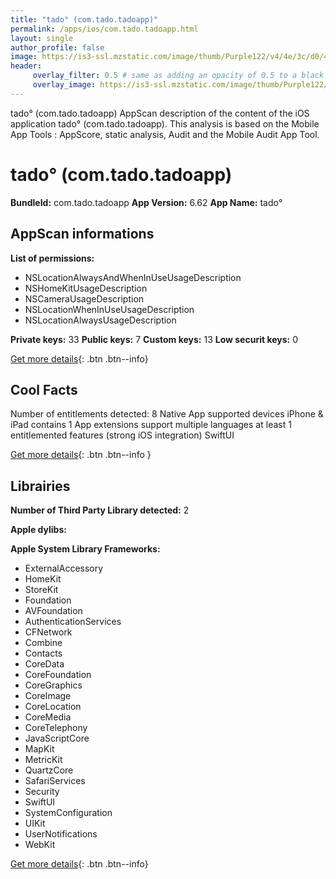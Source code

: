 ```yaml
---
title: "tado° (com.tado.tadoapp)"
permalink: /apps/ios/com.tado.tadoapp.html
layout: single
author_profile: false
image: https://is3-ssl.mzstatic.com/image/thumb/Purple122/v4/4e/3c/d0/4e3cd0a4-3cc3-35e7-2496-7ff37afa60ba/AppIcon-0-1x_U007emarketing-0-7-0-0-85-220.png/512x512bb.jpg
header: 
     overlay_filter: 0.5 # same as adding an opacity of 0.5 to a black background
     overlay_image: https://is3-ssl.mzstatic.com/image/thumb/Purple122/v4/4e/3c/d0/4e3cd0a4-3cc3-35e7-2496-7ff37afa60ba/AppIcon-0-1x_U007emarketing-0-7-0-0-85-220.png/512x512bb.jpg
---
```

tado° (com.tado.tadoapp) AppScan description of the content of the iOS application tado° (com.tado.tadoapp). This analysis is based on the Mobile App Tools : AppScore, static analysis, Audit and the Mobile Audit App Tool.

# tado° (com.tado.tadoapp)

**BundleId:** com.tado.tadoapp
**App Version:** 6.62
**App Name:** tado°


## AppScan informations 

**List of permissions:** 
- NSLocationAlwaysAndWhenInUseUsageDescription
- NSHomeKitUsageDescription
- NSCameraUsageDescription
- NSLocationWhenInUseUsageDescription
- NSLocationAlwaysUsageDescription
  
  
**Private keys:** 33
**Public keys:** 7
**Custom keys:** 13
**Low securit keys:** 0
  
[Get more details](/pricing.html){: .btn .btn--info}

## Cool Facts

Number of entitlements detected: 8
Native App
supported devices iPhone & iPad
contains 1 App extensions
support multiple languages
at least 1 entitlemented features (strong iOS integration)
SwiftUI
  
[Get more details](/pricing.html){: .btn .btn--info }

## Librairies 
**Number of Third Party Library detected:** 2


**Apple dylibs:**


**Apple System Library Frameworks:**
- ExternalAccessory
- HomeKit
- StoreKit
- Foundation
- AVFoundation
- AuthenticationServices
- CFNetwork
- Combine
- Contacts
- CoreData
- CoreFoundation
- CoreGraphics
- CoreImage
- CoreLocation
- CoreMedia
- CoreTelephony
- JavaScriptCore
- MapKit
- MetricKit
- QuartzCore
- SafariServices
- Security
- SwiftUI
- SystemConfiguration
- UIKit
- UserNotifications
- WebKit


  
[Get more details](/pricing.html){: .btn .btn--info}

